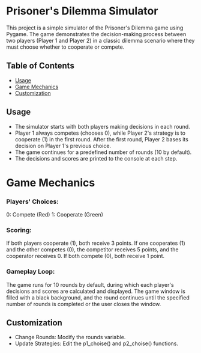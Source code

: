 # Prisoner's Dilemma Simulator

This project is a simple simulator of the Prisoner's Dilemma game using Pygame. The game demonstrates the decision-making process between two players (Player 1 and Player 2) in a classic dilemma scenario where they must choose whether to cooperate or compete.

## Table of Contents

- [Usage](#usage)
- [Game Mechanics](#game-mechanics)
- [Customization](#customization)

## Usage
- The simulator starts with both players making decisions in each round.
- Player 1 always competes (chooses 0), while Player 2's strategy is to cooperate (1) in the first round. After the first round, Player 2 bases its decision on Player 1's previous choice.
- The game continues for a predefined number of rounds (10 by default).
- The decisions and scores are printed to the console at each step.

# Game Mechanics
### Players' Choices:

0: Compete (Red)
1: Cooperate (Green)
### Scoring:

If both players cooperate (1), both receive 3 points.
If one cooperates (1) and the other competes (0), the competitor receives 5 points, and the cooperator receives 0.
If both compete (0), both receive 1 point.
### Gameplay Loop:

The game runs for 10 rounds by default, during which each player's decisions and scores are calculated and displayed.
The game window is filled with a black background, and the round continues until the specified number of rounds is completed or the user closes the window.

## Customization
- Change Rounds: Modify the rounds variable.
- Update Strategies: Edit the p1_choise() and p2_choise() functions.
